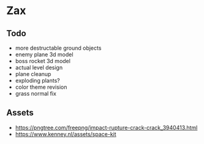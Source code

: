 # Zax

## Todo  
- more destructable ground objects
- enemy plane 3d model   
- boss rocket 3d model 
- actual level design   
- plane cleanup 
- exploding plants?
- color theme revision 
- grass normal fix

## Assets
- https://pngtree.com/freepng/impact-rupture-crack-crack_3940413.html
- https://www.kenney.nl/assets/space-kit
